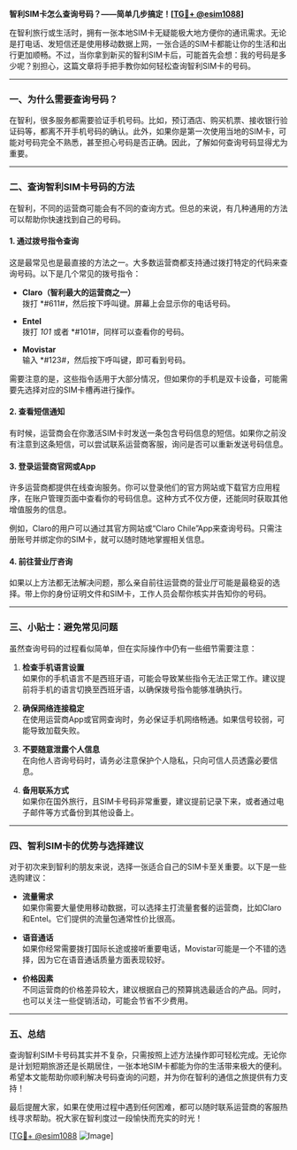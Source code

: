 **智利SIM卡怎么查询号码？——简单几步搞定！[[TG💪+ @esim1088](https://t.me/s/esim1088)]**

在智利旅行或生活时，拥有一张本地SIM卡无疑能极大地方便你的通讯需求。无论是打电话、发短信还是使用移动数据上网，一张合适的SIM卡都能让你的生活和出行更加顺畅。不过，当你拿到新买的智利SIM卡后，可能首先会想：我的号码是多少呢？别担心，这篇文章将手把手教你如何轻松查询智利SIM卡的号码。

---

### **一、为什么需要查询号码？**

在智利，很多服务都需要验证手机号码。比如，预订酒店、购买机票、接收银行验证码等，都离不开手机号码的确认。此外，如果你是第一次使用当地的SIM卡，可能对号码完全不熟悉，甚至担心号码是否正确。因此，了解如何查询号码显得尤为重要。

---

### **二、查询智利SIM卡号码的方法**

在智利，不同的运营商可能会有不同的查询方式。但总的来说，有几种通用的方法可以帮助你快速找到自己的号码。

#### **1. 通过拨号指令查询**

这是最常见也是最直接的方法之一。大多数运营商都支持通过拨打特定的代码来查询号码。以下是几个常见的拨号指令：

- **Claro（智利最大的运营商之一）**  
  拨打 *#611#，然后按下呼叫键。屏幕上会显示你的电话号码。

- **Entel**  
  拨打 *101* 或者 *#101#，同样可以查看你的号码。

- **Movistar**  
  输入 *#123#，然后按下呼叫键，即可看到号码。

需要注意的是，这些指令适用于大部分情况，但如果你的手机是双卡设备，可能需要先选择对应的SIM卡槽再进行操作。

#### **2. 查看短信通知**

有时候，运营商会在你激活SIM卡时发送一条包含号码信息的短信。如果你之前没有注意到这条短信，可以尝试联系运营商客服，询问是否可以重新发送号码信息。

#### **3. 登录运营商官网或App**

许多运营商都提供在线查询服务。你可以登录他们的官方网站或下载官方应用程序，在账户管理页面中查看你的号码信息。这种方式不仅方便，还能同时获取其他增值服务的信息。

例如，Claro的用户可以通过其官方网站或“Claro Chile”App来查询号码。只需注册账号并绑定你的SIM卡，就可以随时随地掌握相关信息。

#### **4. 前往营业厅咨询**

如果以上方法都无法解决问题，那么亲自前往运营商的营业厅可能是最稳妥的选择。带上你的身份证明文件和SIM卡，工作人员会帮你核实并告知你的号码。

---

### **三、小贴士：避免常见问题**

虽然查询号码的过程看似简单，但在实际操作中仍有一些细节需要注意：

1. **检查手机语言设置**  
   如果你的手机语言不是西班牙语，可能会导致某些指令无法正常工作。建议提前将手机的语言切换至西班牙语，以确保拨号指令能够准确执行。

2. **确保网络连接稳定**  
   在使用运营商App或官网查询时，务必保证手机网络畅通。如果信号较弱，可能导致加载失败。

3. **不要随意泄露个人信息**  
   在向他人咨询号码时，请务必注意保护个人隐私，只向可信人员透露必要信息。

4. **备用联系方式**  
   如果你在国外旅行，且SIM卡号码非常重要，建议提前记录下来，或者通过电子邮件等方式备份到其他设备上。

---

### **四、智利SIM卡的优势与选择建议**

对于初次来到智利的朋友来说，选择一张适合自己的SIM卡至关重要。以下是一些选购建议：

- **流量需求**  
  如果你需要大量使用移动数据，可以选择主打流量套餐的运营商，比如Claro和Entel。它们提供的流量包通常性价比很高。

- **语音通话**  
  如果你经常需要拨打国际长途或接听重要电话，Movistar可能是一个不错的选择，因为它在语音通话质量方面表现较好。

- **价格因素**  
  不同运营商的价格差异较大，建议根据自己的预算挑选最适合的产品。同时，也可以关注一些促销活动，可能会节省不少费用。

---

### **五、总结**

查询智利SIM卡号码其实并不复杂，只需按照上述方法操作即可轻松完成。无论你是计划短期旅游还是长期居住，一张本地SIM卡都能为你的生活带来极大的便利。希望本文能帮助你顺利解决号码查询的问题，并为你在智利的通信之旅提供有力支持！

最后提醒大家，如果在使用过程中遇到任何困难，都可以随时联系运营商的客服热线寻求帮助。祝大家在智利度过一段愉快而充实的时光！

[[TG💪+ @esim1088](https://t.me/s/esim1088) ![Image](https://i.postimg.cc/4NQfJmqS/Snipaste-2025-05-13-00-14-12.png)]